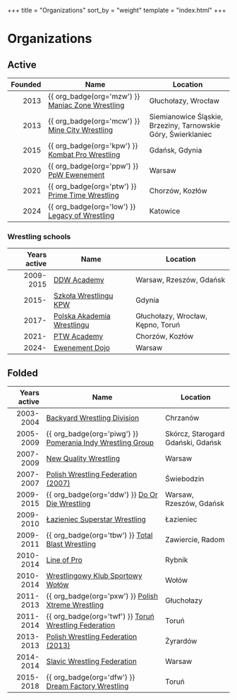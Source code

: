 +++
title = "Organizations"
sort_by = "weight"
template = "index.html"
+++

# Organizations
<!-- NOTE: The tables below need to be sorted manually. Sort them by creation date, and if two or more entries have the same year, do a secondary sort by name. So for instance MZW comes before MCW, and they both come before KPW. -->
## Active

| Founded | Name | Location |
|--:|---|---|
| 2013 | {{ org_badge(org='mzw') }} [Maniac Zone Wrestling](@/o/mzw.md) | Głuchołazy, Wrocław |
| 2013 | {{ org_badge(org='mcw') }} [Mine City Wrestling](@/o/mcw.md) | Siemianowice Śląskie, Brzeziny, Tarnowskie Góry, Świerklaniec |
| 2015 | {{ org_badge(org='kpw') }} [Kombat Pro Wrestling](@/o/kpw.md) | Gdańsk, Gdynia |
| 2020 | {{ org_badge(org='ppw') }} [PpW Ewenement](@/o/ppw.md) | Warsaw |
| 2021 | {{ org_badge(org='ptw') }} [Prime Time Wrestling](@/o/ptw.md) | Chorzów, Kozłów |
| 2024 | {{ org_badge(org='low') }} [Legacy of Wrestling](@/o/low.md) | Katowice |


### Wrestling schools

| Years active | Name | Location |
|--:|---|---|
| 2009-2015 | [DDW Academy](@/o/ddw-academy.md) | Warsaw, Rzeszów, Gdańsk |
| 2015- | [Szkoła Wrestlingu KPW](@/o/kpw-academy.md) | Gdynia |
| 2017- | [Polska Akademia Wrestlingu](@/o/paw.md) | Głuchołazy, Wrocław, Kępno, Toruń |
| 2021- | [PTW Academy](@/o/ptw-academy.md) | Chorzów, Kozłów |
| 2024- | [Ewenement Dojo](@/o/ewenement-dojo.md) | Warsaw |

## Folded

| Years active | Name | Location |
|--:|---|---|
| 2003-2004 | [Backyard Wrestling Division](@/o/bwd.md) | Chrzanów |
| 2005-2009 | {{ org_badge(org='piwg') }} [Pomerania Indy Wrestling Group](@/o/piwg.md) | Skórcz, Starogard Gdański, Gdańsk |
| 2007-2009 | [New Quality Wrestling](@/o/nqw.md) | Warsaw |
| 2007-2007 | [Polish Wrestling Federation (2007)](@/o/pwf07.md) | Świebodzin |
| 2009-2015 | {{ org_badge(org='ddw') }} [Do Or Die Wrestling](@/o/ddw.md) | Warsaw, Rzeszów, Gdańsk |
| 2009-2010 | [Łazieniec Superstar Wrestling](@/o/lsw.md) | Łazieniec |
| 2009-2011 | {{ org_badge(org='tbw') }} [Total Blast Wrestling](@/o/tbw.md) | Zawiercie, Radom |
| 2010-2014 | [Line of Pro](@/o/lop.md) | Rybnik |
| 2010-2014 | [Wrestlingowy Klub Sportowy Wołów](@/o/wksw.md) | Wołów |
| 2011-2013 | {{ org_badge(org='pxw') }} [Polish Xtreme Wrestling](@/o/pxw.md) | Głuchołazy |
| 2011-2014 | {{ org_badge(org='twf') }} [Toruń Wrestling Federation](@/o/twf.md) | Toruń |
| 2013-2013 | [Polish Wrestling Federation (2013)](@/o/pwf13.md) | Żyrardów |
| 2014-2014 | [Slavic Wrestling Federation](@/o/swf.md) | Warsaw |
| 2015-2018 | {{ org_badge(org='dfw') }} [Dream Factory Wrestling](@/o/dfw.md) | Toruń |
